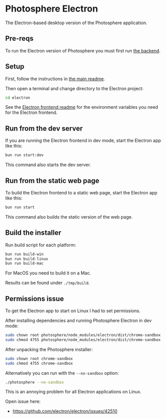 # Photosphere Electron

The Electron-based desktop version of the Photosphere application.

## Pre-reqs

To run the Electron version of Photosphere you must first run [the backend](../backend/README.md).

## Setup

First, follow the instructions in [the main readme](../../README.md).

Then open a terminal and change directory to the Electron project:

```bash
cd electron
```

See the [Electron frontend readme](./frontend/README.md) for the environment variables you need for the Electron frontend.

## Run from the dev server

If you are running the Electron frontend in dev mode, start the Electron app like this:

```bash
bun run start:dev
```

This command also starts the dev server.

## Run from the static web page

To build the Electron frontend to a static web page, start the Electron app like this:

```bash
bun run start
```

This command also builds the static version of the web page.

## Build the installer

Run build script for each platform:

```bash
bun run build-win
bun run build-linux
bun run build-mac
```

For MacOS you need to build it on a Mac.

Results can be found under `./tmp/build`.

## Permissions issue

To get the Electron app to start on Linux I had to set permissions.

After installing dependencies and running Photosphere Electron in dev mode:

```bash
sudo chown root photosphere/node_modules/electron/dist/chrome-sandbox
sudo chmod 4755 photosphere/node_modules/electron/dist/chrome-sandbox
```

After unpacking the Photosphere installer:

```bash
sudo chown root chrome-sandbox
sudo chmod 4755 chrome-sandbox
```

Alternatively you can run with the `--no-sandbox` option:

```bash
./photosphere --no-sandbox
```

This is an annoying problem for all Electron applications on Linux.

Open issue here:
- https://github.com/electron/electron/issues/42510
